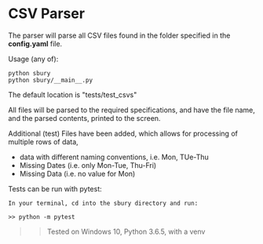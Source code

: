 # CSV Parser

The parser will parse all CSV files found in the folder specified in the **config.yaml** file.

Usage (any of):

    python sbury
    python sbury/__main__.py

The default location is "tests/test_csvs"

All files will be parsed to the required specifications, and have the file name, and the parsed contents, printed to the screen.


Additional (test) Files have been added, which allows for processing of multiple rows of data,
* data with different naming conventions, i.e. Mon, TUe-Thu
* Missing Dates (i.e. only Mon-Tue, Thu-Fri)
* Missing Data (i.e. no value for Mon)


Tests can be run with pytest:

    In your terminal, cd into the sbury directory and run:
    
    >> python -m pytest



>> Tested on Windows 10, Python 3.6.5, with a venv

